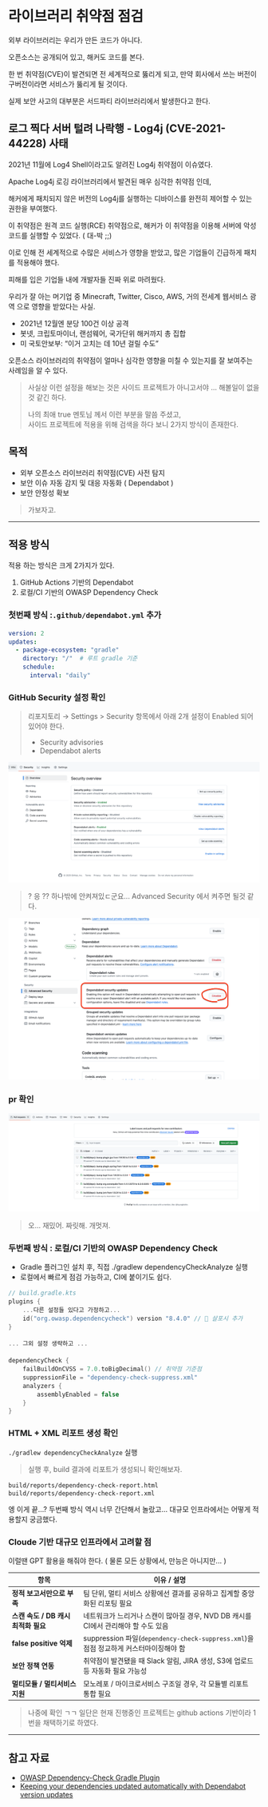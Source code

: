 # 라이브러리 취약점 점검

외부 라이브러리는 우리가 만든 코드가 아니다.  

오픈소스는 공개되어 있고, 해커도 코드를 본다.

한 번 취약점(CVE)이 발견되면 전 세계적으로 뚫리게 되고, 만약 회사에서 쓰는 버전이 구버전이라면 서비스가 뚫리게 될 것이다.

실제 보안 사고의 대부분은 서드파티 라이브러리에서 발생한다고 한다.

## 로그 찍다 서버 털려 나락행 - Log4j (CVE-2021-44228) 사태

2021년 11월에 Log4 Shell이라고도 알려진 Log4j 취약점이 이슈였다.

Apache Log4j 로깅 라이브러리에서 발견된 매우 심각한 취약점 인데,  

해커에게 패치되지 않은 버전의 Log4j를 실행하는 디바이스를 완전히 제어할 수 있는 권한을 부여했다.

이 취약점은 원격 코드 실행(RCE) 취약점으로, 해커가 이 취약점을 이용해 서버에 악성 코드를 실행할 수 있었다. ( 대-박 ;;)

이로 인해 전 세계적으로 수많은 서비스가 영향을 받았고, 많은 기업들이 긴급하게 패치를 적용해야 했다.

피해를 입은 기업들 내에 개발자들 진짜 위로 마려웠다. 

우리가 잘 아는 머기업 중 Minecraft, Twitter, Cisco, AWS, 거의 전세계 웹서비스 광역 으로 영향을 받았다는 사실.

- 2021년 12월엔 분당 100건 이상 공격
- 봇넷, 크립토마이너, 랜섬웨어, 국가단위 해커까지 총 집합
- 미 국토안보부: “이거 고치는 데 10년 걸릴 수도”

오픈소스 라이브러리의 취약점이 얼마나 심각한 영향을 미칠 수 있는지를 잘 보여주는 사례임을 알 수 있다.

> 사실상 이런 설정을 해보는 것은 사이드 프로젝트가 아니고서야 ... 해볼일이 없을것 같긴 하다.
> 
> 나의 최애 true 멘토님 께서 이런 부분을 말씀 주셨고,   
> 사이드 프로젝트에 적용을 위해 검색을 하다 보니 2가지 방식이 존재한다. 

## 목적
- 외부 오픈소스 라이브러리 취약점(CVE) 사전 탐지
- 보안 이슈 자동 감지 및 대응 자동화 ( Dependabot )
- 보안 안정성 확보

> 가보자고.
---

## 적용 방식
적용 하는 방식은 크게 2가지가 있다.

1. GitHub Actions 기반의 Dependabot
2. 로컬/CI 기반의 OWASP Dependency Check

### 첫번째 방식 :`.github/dependabot.yml` 추가

```yaml
version: 2
updates:
  - package-ecosystem: "gradle"
    directory: "/"  # 루트 gradle 기준
    schedule:
      interval: "daily"
```

### GitHub Security 설정 확인
> 리포지토리 → Settings > Security 항목에서 아래 2개 설정이 Enabled 되어 있어야 한다.
> - Security advisories
> - Dependabot alerts

![img_1.png](img_1.png)

>? 응 ?? 하나밖에 안켜져있ㄷ군요...
> Advanced Security 에서 켜주면 될것 같다.

![img_3.png](img_3.png)

### pr 확인
![img_2.png](img_2.png)
> 오... 재밌어. 짜릿해. 개멋져.


### 두번째 방식 : 로컬/CI 기반의 OWASP Dependency Check
- Gradle 플러그인 설치 후, 직접 ./gradlew dependencyCheckAnalyze 실행
- 로컬에서 빠르게 점검 가능하고, CI에 붙이기도 쉽다.

```kotlin
// build.gradle.kts
plugins {
    ...다른 설정들 있다고 가정하고...
    id("org.owasp.dependencycheck") version "8.4.0" // 🤏 살포시 추가 
}

... 그외 설정 생략하고 ...

dependencyCheck {
    failBuildOnCVSS = 7.0.toBigDecimal() // 취약점 기준점
    suppressionFile = "dependency-check-suppress.xml"
    analyzers {
        assemblyEnabled = false
    }
}
```

### HTML + XML 리포트 생성 확인

`./gradlew dependencyCheckAnalyze` 실행

> 실행 후, build 결과에 리포트가 생성되니 확인해보자.
```text
build/reports/dependency-check-report.html
build/reports/dependency-check-report.xml
```
엥 이게 끝...? 두번째 방식 역시 너무 간단해서 놀랐고... 대규모 인프라에서는 어떻게 적용할지 궁금했다. 

### Cloude 기반 대규모 인프라에서 고려할 점

이럴땐 GPT 활용을 해줘야 한다. ( 물론 모든 상황에서, 만능은 아니지만... )

| 항목                       | 이유 / 설명                                                             |
|--------------------------| ------------------------------------------------------------------- |
| **정적 보고서만으로 부족**         | 팀 단위, 멀티 서비스 상황에선 결과를 공유하고 집계할 중앙화된 리포팅 필요                          |
| **스캔 속도 / DB 캐시 최적화 필요** | 네트워크가 느리거나 스캔이 많아질 경우, NVD DB 캐시를 CI에서 관리해야 할 수도 있음                 |
| **false positive 억제**    | suppression 파일(`dependency-check-suppress.xml`)을 점점 정교하게 커스터마이징해야 함 |
| **보안 정책 연동**             | 취약점이 발견됐을 때 Slack 알림, JIRA 생성, S3에 업로드 등 자동화 필요 가능성                 |
| **멀티모듈 / 멀티서비스 지원**      | 모노레포 / 마이크로서비스 구조일 경우, 각 모듈별 리포트 통합 필요                              |

> 나중에 확인 ㄱㄱ 일단은 현재 진행중인 프로젝트는 github actions 기반이라 1번을 채택하기로 하였다.

---

## 참고 자료
- [OWASP Dependency-Check Gradle Plugin](https://owasp.org/www-project-dependency-check)
- [Keeping your dependencies updated automatically with Dependabot version updates](https://docs.github.com/en/code-security/dependabot/dependabot-version-updates)